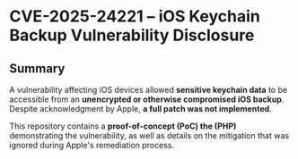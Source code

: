 # CVE-2025-24221 – iOS Keychain Backup Vulnerability Disclosure

## Summary

A vulnerability affecting iOS devices allowed **sensitive keychain data** to be accessible from an **unencrypted or otherwise compromised iOS backup**. Despite acknowledgment by Apple, **a full patch was not implemented**.

This repository contains a **proof-of-concept (PoC) the (PHP)** demonstrating the vulnerability, as well as details on the mitigation that was ignored during Apple's remediation process.
